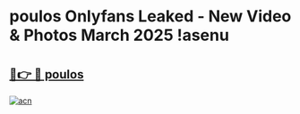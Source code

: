 # poulos Onlyfans Leaked - New Video & Photos March 2025 !asenu

# <h2><a href="https://l5fdu1.iuczelnia.edu.pl?title=poulos&ref=asenu">🔗👉 🔴 poulos</a></h2>

[![acn](https://github.com/user-attachments/assets/0f9c940e-d8b0-45ae-aac7-cd30a18b3e1c)](https://l5fdu1.iuczelnia.edu.pl?title=poulos&ref=asenu)

